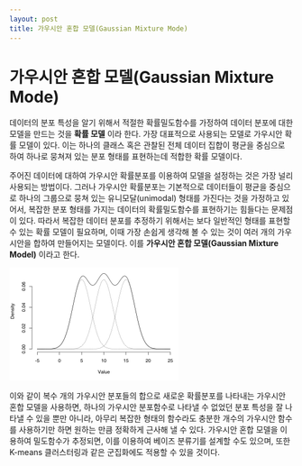 ```yaml
---
layout: post
title: 가우시안 혼합 모델(Gaussian Mixture Mode)
---
```


# 가우시안 혼합 모델(Gaussian Mixture Mode)

데이터의 분포 특성을 알기 위해서 적절한 확률밀도함수를 가정하여 데이터 분포에 대한 모델을 만드는 것을 **확률 모델** 이라 한다. 가장 대표적으로 사용되는 모델로 가우시안 확률 모델이 있다. 이는 하나의 클래스 혹은 관찰된 전체 데이터 집합이 평균을 중심으로 하여 하나로 뭉쳐져 있는 분포 형태를 표현하는데 적합한 확률 모델이다.

주어진 데이터에 대하여 가우시안 확률분포를 이용하여 모델을 설정하는 것은 가장 널리 사용되는 방법이다. 그러나 가우시안 확률분포는 기본적으로 데이터들이 평균을 중심으로 하나의 그룹으로 뭉쳐 있는 유니모달(unimodal) 형태를 가진다는 것을 가정하고 있어서, 복잡한 분포 형태를 가지는 데이터의 확률밀도함수를 표현하기는 힘들다는 문제점이 있다. 따라서 복잡한 데이터 분포를 추정하기 위해서는 보다 일반적인 형태를 표현할 수 있는 확률 모델이 필요하며, 이때 가장 손쉽게 생각해 볼 수 있는 것이 여러 개의 가우시안을 합하여 만들어지는 모델이다. 이를 **가우시안 혼합 모델(Gaussian Mixture Model)** 이라고 한다.

![GMM](/img/2016/01/13/gmm.png "GMM")

이와 같이 복수 개의 가우시안 분포들의 합으로 새로운 확률분포를 나타내는 가우시안 혼합 모델을 사용하면, 하나의 가우시안 분포함수로 나타낼 수 없었던 분포 특성을 잘 나타낼 수 있을 뿐만 아니라, 아무리 복잡한 형태의 함수라도 충분한 개수의 가우시안 함수를 사용하기만 하면 원하는 만큼 정확하게 근사해 낼 수 있다. 가우시안 혼합 모델을 이용하여 밀도함수가 추정되면, 이를 이용하여 베이즈 분류기를 설계할 수도 있으며, 또한 K-means 클러스터링과 같은 군집화에도 적용할 수 있을 것이다.
